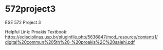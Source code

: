 # 572project3
ESE 572 Project 3

Helpful Link: Proakis Textbook: \
https://edisciplinas.usp.br/pluginfile.php/5636847/mod_resource/content/1/digital%20commun%205th%20-%20proakis%2C%20salehi.pdf
